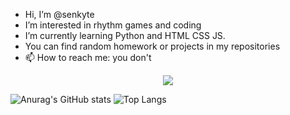 - Hi, I’m @senkyte
- I’m interested in rhythm games and coding
- I’m currently learning Python and HTML CSS JS.
- You can find random homework or projects in my repositories
- 📫 How to reach me: you don't

<p align="center">
 <IMG SRC = https://github.com/senkyte/senkyte/blob/main/test.gif>
</p>


![Anurag's GitHub stats](https://github-readme-stats.vercel.app/api?username=senkyte&show_icons=true&theme=dracula)
![Top Langs](https://github-readme-stats.vercel.app/api/top-langs/?username=senkyte1&theme=dracula&layout=compact&count_private=true&langs_count=6)</br>
